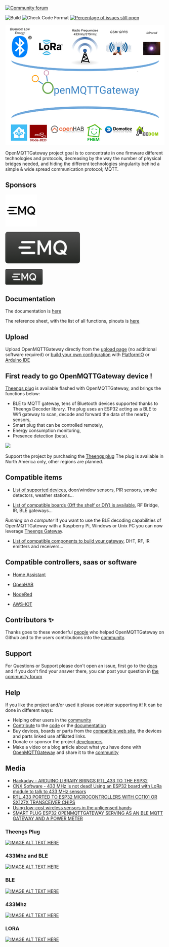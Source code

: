 [![Community forum](https://img.shields.io/badge/community-forum-brightgreen.svg)](https://community.openmqttgateway.com)

![Build](https://github.com/1technophile/OpenMQTTGateway/workflows/Build/badge.svg?branch=development)
![Check Code Format](https://github.com/1technophile/OpenMQTTGateway/workflows/Check%20Code%20Format/badge.svg?branch=development)
[![Percentage of issues still open](http://isitmaintained.com/badge/open/1technophile/openmqttgateway.svg)](http://isitmaintained.com/project/1technophile/openmqttgateway "Percentage of issues still open")

[![](https://github.com/1technophile/OpenMQTTGateway/blob/development/docs/img/OpenMQTTGateway.png)](https://community.openmqttgateway.com)

OpenMQTTGateway project goal is to concentrate in one firmware different technologies and protocols, decreasing by the way the number of physical bridges needed, and hiding the different technologies singularity behind a simple & wide spread communication protocol; MQTT.

## Sponsors

<a href = "https://www.emqx.com/en?utm_source=github.com&utm_medium=referral&utm_campaign=OpenMQTTGateway-github-to-emqx-home"><img src="./docs/img/EMQ.png" height="100"/></a>

<a href = "https://www.emqx.com/en?utm_source=github.com&utm_medium=referral&utm_campaign=OpenMQTTGateway-github-to-emqx-home"><img src="./docs/img/EMQ2.png" height="100"/></a>

<a href = "https://www.emqx.com/en?utm_source=github.com&utm_medium=referral&utm_campaign=OpenMQTTGateway-github-to-emqx-home"><img src="./docs/img/EMQ2.png" height="50"/></a>

## Documentation

The documentation is [here](https://docs.openmqttgateway.com)

The reference sheet, with the list of all functions, pinouts is [here](https://docs.google.com/spreadsheets/d/1_5fQjAixzRtepkykmL-3uN3G5bLfQ0zMajM9OBZ1bx0/edit#gid=0)

## Upload

Upload OpenMQTTGateway directly from the [upload page](https://docs.openmqttgateway.com/upload/web-install.html) (no additional software required) or [build your own configuration](https://docs.openmqttgateway.com/upload/builds.html) with [PlatformIO](https://platformio.org/) or [Arduino IDE](https://www.arduino.cc/en/software)


## First ready to go OpenMQTTGateway device !

[Theengs plug](https://shop.theengs.io/products/theengs-plug-smart-plug-ble-gateway-and-energy-consumption) is available flashed with OpenMQTTGateway, and brings the functions below:
* BLE to MQTT gateway, tens of Bluetooth devices supported thanks to Theengs Decoder library. The plug uses an ESP32 acting as a BLE to Wifi gateway to scan, decode and forward the data of the nearby sensors,
* Smart plug that can be controlled remotely,
* Energy consumption monitoring,
* Presence detection (beta).

[![](./docs/img/Theengs-Plug-OpenMQTTGateway.png)](https://shop.theengs.io/products/theengs-plug-smart-plug-ble-gateway-and-energy-consumption)

Support the project by purchasing the [Theengs plug](https://shop.theengs.io/products/theengs-plug-smart-plug-ble-gateway-and-energy-consumption)
The plug is available in North America only, other regions are planned.

## Compatible items

* [List of supported devices](https://compatible.openmqttgateway.com/index.php/devices/), door/window sensors, PIR sensors, smoke detectors, weather stations...

* [List of compatible boards (Off the shelf or DIY) is available](https://compatible.openmqttgateway.com/index.php/boards/), RF Bridge, IR, BLE gateways...

*Running on a computer*
If you want to use the BLE decoding capabilities of OpenMQTTGateway with a Raspberry Pi, Windows or Unix PC you can now leverage [Theengs Gateway](https://theengs.github.io/gateway/).

* [List of compatible components to build your gateway](https://compatible.openmqttgateway.com/index.php/parts/), DHT, RF, IR emitters and receivers...

## Compatible controllers, saas or software

* [Home Assistant](https://docs.openmqttgateway.com/integrate/home_assistant.html)

* [OpenHAB](https://docs.openmqttgateway.com/integrate/openhab2.html)

* [NodeRed](https://docs.openmqttgateway.com/integrate/node_red.html)

* [AWS-IOT](https://docs.openmqttgateway.com/integrate/aws_iot.html)

## Contributors ✨

Thanks goes to these wonderful [people](https://github.com/1technophile/OpenMQTTGateway/graphs/contributors) who helped OpenMQTTGateway on Github and to the users contributions into the [community](https://community.openmqttgateway.com/).

## Support

For Questions or Support please don't open an issue, first go to the [docs](https://docs.openmqttgateway.com) and if you don't find your answer there, you can post your question in [the community forum](https://community.openmqttgateway.com)

## Help

If you like the project and/or used it please consider supporting it! It can be done in different ways:
* Helping other users in the [community](https://community.openmqttgateway.com)
* [Contribute](development) to the [code](https://github.com/1technophile/OpenMQTTGateway) or the [documentation](https://docs.openmqttgateway.com)
* Buy devices, boards or parts from the [compatible web site](https://compatible.openmqttgateway.com), the devices and parts linked use affiliated links.
* Donate or sponsor the project [developpers](https://github.com/1technophile/OpenMQTTGateway/graphs/contributors)
* Make a video or a blog article about what you have done with [OpenMQTTGateway](https://docs.openmqttgateway.com) and share it to the [community](https://community.openmqttgateway.com)

## Media

* [Hackaday - ARDUINO LIBRARY BRINGS RTL_433 TO THE ESP32](https://hackaday.com/2023/01/13/arduino-library-brings-rtl_433-to-the-esp32)
* [CNX Software - 433 MHz is not dead! Using an ESP32 board with LoRa module to talk to 433 MHz sensors](https://www.cnx-software.com/2023/01/14/esp32-board-with-lora-433-mhz-sensors/)
* [RTL_433 PORTED TO ESP32 MICROCONTROLLERS WITH CC1101 OR SX127X TRANSCEIVER CHIPS](https://www.rtl-sdr.com/rtl_433-ported-to-esp32-microcontrollers-with-cc1101-or-sx127x-transceiver-chips/)
* [Using low-cost wireless sensors in the unlicensed bands](https://lwn.net/Articles/921497/)
* [SMART PLUG ESP32 OPENMQTTGATEWAY SERVING AS AN BLE MQTT GATEWAY AND A POWER METER](https://www.electronics-lab.com/smart-plug-esp32-openmqttgateway-serving-as-an-ble-mqtt-gateway-and-a-power-meter/)

### Theengs Plug
[![IMAGE ALT TEXT HERE](https://img.youtube.com/vi/nUwMt9p2U7o/0.jpg)](https://www.youtube.com/watch?v=nUwMt9p2U7o&t=427s)

### 433Mhz and BLE
[![IMAGE ALT TEXT HERE](https://img.youtube.com/vi/_gdXR1uklaY/0.jpg)](https://www.youtube.com/watch?v=_gdXR1uklaY)

### BLE
[![IMAGE ALT TEXT HERE](https://img.youtube.com/vi/noUROhtf0E0/0.jpg)](https://www.youtube.com/watch?v=noUROhtf0E0)

### 433Mhz
[![IMAGE ALT TEXT HERE](https://img.youtube.com/vi/H-JXWbWjJYE/0.jpg)](https://www.youtube.com/watch?v=H-JXWbWjJYE)

### LORA
[![IMAGE ALT TEXT HERE](https://img.youtube.com/vi/6DftaHxDawM/0.jpg)](https://www.youtube.com/watch?v=6DftaHxDawM)
